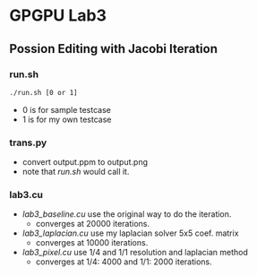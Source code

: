 # GPGPU Lab3
## Possion Editing with Jacobi Iteration
### run.sh
```sh
./run.sh [0 or 1]
```
* 0 is for sample testcase
* 1 is for my own testcase

### trans.py
* convert output.ppm to output.png
* note that *run.sh* would call it.

### lab3.cu
* *lab3_baseline.cu* use the original way to do the iteration.
    * converges at 20000 iterations.
* *lab3_laplacian.cu* use my laplacian solver 5x5 coef. matrix
    * converges at 10000 iterations.
* *lab3_pixel.cu* use 1/4 and 1/1 resolution and laplacian method
    * converges at 1/4: 4000 and 1/1: 2000 iterations.

